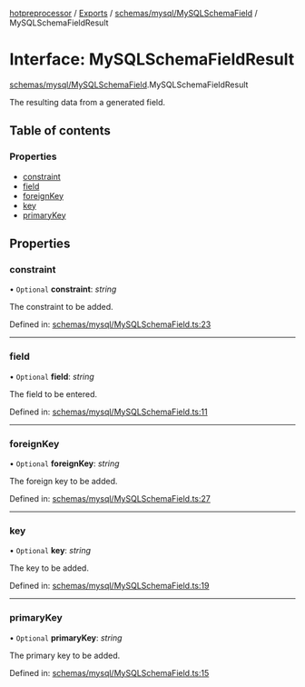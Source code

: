 [hotpreprocessor](../README.md) / [Exports](../modules.md) / [schemas/mysql/MySQLSchemaField](../modules/schemas_mysql_mysqlschemafield.md) / MySQLSchemaFieldResult

# Interface: MySQLSchemaFieldResult

[schemas/mysql/MySQLSchemaField](../modules/schemas_mysql_mysqlschemafield.md).MySQLSchemaFieldResult

The resulting data from a generated field.

## Table of contents

### Properties

- [constraint](schemas_mysql_mysqlschemafield.mysqlschemafieldresult.md#constraint)
- [field](schemas_mysql_mysqlschemafield.mysqlschemafieldresult.md#field)
- [foreignKey](schemas_mysql_mysqlschemafield.mysqlschemafieldresult.md#foreignkey)
- [key](schemas_mysql_mysqlschemafield.mysqlschemafieldresult.md#key)
- [primaryKey](schemas_mysql_mysqlschemafield.mysqlschemafieldresult.md#primarykey)

## Properties

### constraint

• `Optional` **constraint**: *string*

The constraint to be added.

Defined in: [schemas/mysql/MySQLSchemaField.ts:23](https://github.com/OurFreeLight/HotPreprocessor/blob/042e7cd/src/schemas/mysql/MySQLSchemaField.ts#L23)

___

### field

• `Optional` **field**: *string*

The field to be entered.

Defined in: [schemas/mysql/MySQLSchemaField.ts:11](https://github.com/OurFreeLight/HotPreprocessor/blob/042e7cd/src/schemas/mysql/MySQLSchemaField.ts#L11)

___

### foreignKey

• `Optional` **foreignKey**: *string*

The foreign key to be added.

Defined in: [schemas/mysql/MySQLSchemaField.ts:27](https://github.com/OurFreeLight/HotPreprocessor/blob/042e7cd/src/schemas/mysql/MySQLSchemaField.ts#L27)

___

### key

• `Optional` **key**: *string*

The key to be added.

Defined in: [schemas/mysql/MySQLSchemaField.ts:19](https://github.com/OurFreeLight/HotPreprocessor/blob/042e7cd/src/schemas/mysql/MySQLSchemaField.ts#L19)

___

### primaryKey

• `Optional` **primaryKey**: *string*

The primary key to be added.

Defined in: [schemas/mysql/MySQLSchemaField.ts:15](https://github.com/OurFreeLight/HotPreprocessor/blob/042e7cd/src/schemas/mysql/MySQLSchemaField.ts#L15)

